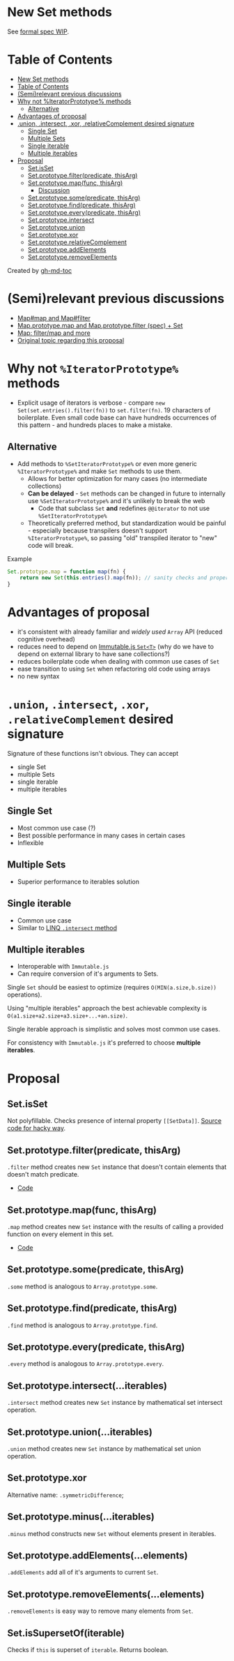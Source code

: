 # New Set methods

See [formal spec WIP](https://ginden.github.io/set-methods/).

Table of Contents
=================

  * [New Set methods](#new-set-methods)
  * [Table of Contents](#table-of-contents)
  * [(Semi)relevant previous discussions](#semirelevant-previous-discussions)
  * [Why not %IteratorPrototype% methods](#why-not-iteratorprototype-methods)
    * [Alternative](#alternative)
  * [Advantages of proposal](#advantages-of-proposal)
  * [.union, .intersect, .xor, .relativeComplement desired signature](#union-intersect-xor-relativecomplement-desired-signature)
    * [Single Set](#single-set)
    * [Multiple Sets](#multiple-sets)
    * [Single iterable](#single-iterable)
    * [Multiple iterables](#multiple-iterables)
  * [Proposal](#proposal)
    * [Set.isSet](#setisset)
    * [Set.prototype.filter(predicate, thisArg)](#setprototypefilterpredicate-thisarg)
    * [Set.prototype.map(func, thisArg)](#setprototypemapfunc-thisarg)
      * [Discussion](#discussion)
    * [Set.prototype.some(predicate, thisArg)](#setprototypesomepredicate-thisarg)
    * [Set.prototype.find(predicate, thisArg)](#setprototypefindpredicate-thisarg)
    * [Set.prototype.every(predicate, thisArg)](#setprototypeeverypredicate-thisarg)
    * [Set.prototype.intersect](#setprototypeintersect)
    * [Set.prototype.union](#setprototypeunion)
    * [Set.prototype.xor](#setprototypexor)
    * [Set.prototype.relativeComplement](#setprototyperelativecomplement)
    * [Set.prototype.addElements](#setprototypeaddelements)
    * [Set.prototype.removeElements](#setprototyperemoveelements)

Created by [gh-md-toc](https://github.com/ekalinin/github-markdown-toc)

# (Semi)relevant previous discussions

* [Map#map and Map#filter](https://github.com/tc39/ecma262/pull/13)
* [Map.prototype.map and Map.prototype.filter (spec) + Set](https://esdiscuss.org/notes/2014-11-19)
* [Map: filter/map and more](https://esdiscuss.org/topic/map-filter-map-and-more)
* [Original topic regarding this proposal](https://esdiscuss.org/topic/new-set-prototype-methods)

# Why not `%IteratorPrototype%` methods

* Explicit usage of iterators is verbose - compare `new Set(set.entries().filter(fn))` to `set.filter(fn)`. 19 characters of boilerplate.
Even small code base can have hundreds occurrences of this pattern - and hundreds places to make a mistake.

## Alternative

* Add methods to `%SetIteratorPrototype%` or even more generic `%IteratorPrototype%` and make `Set` methods to use them.
    * Allows for better optimization for many cases (no intermediate collections)
    * **Can be delayed** - `Set` methods can be changed in future to internally use `%SetIteratorPrototype%` and it's unlikely to break the web
        * Code that subclass `Set` **and** redefines `@@iterator` to not use `%SetIteratorPrototype%`
   * Theoretically preferred method, but standardization would be painful - especially because transpilers doesn't support `%IteratorPrototype%`,
    so passing "old" transpiled iterator to "new" code will break.
    
Example

```javascript
Set.prototype.map = function map(fn) {
    return new Set(this.entries().map(fn)); // sanity checks and proper constructor usage removed for readability purposes
}
```
 

# Advantages of proposal

* it's consistent with already familiar and *widely used* `Array` API (reduced cognitive overhead)
* reduces need to depend on [Immutable.js `Set<T>`](https://facebook.github.io/immutable-js/docs/#/Set) (why do we have to depend on external library to have sane collections?)
* reduces boilerplate code when dealing with common use cases of `Set`
* ease transition to using `Set` when refactoring old code using arrays
* no new syntax

# `.union`, `.intersect`, `.xor`, `.relativeComplement` desired signature

Signature of these functions isn't obvious. They can accept
* single Set
* multiple Sets
* single iterable
* multiple iterables

## Single Set
* Most common use case (?)
* Best possible performance in many cases in certain cases
* Inflexible

## Multiple Sets
* Superior performance to iterables solution

## Single iterable
* Common use case
* Similar to [LINQ `.intersect` method](https://msdn.microsoft.com/en-us/library/bb460136(v=vs.100).aspx)

## Multiple iterables
* Interoperable with `Immutable.js`
* Can require conversion of it's arguments to Sets.

Single `Set` should be easiest to optimize (requires `O(MIN(a.size,b.size))` operations).

Using "multiple iterables" approach the best achievable complexity is `O(a1.size+a2.size+a3.size+...+an.size)`. 

Single iterable approach is simplistic and solves most common use cases.

For consistency with `Immutable.js` it's preferred to choose **multiple iterables**.

# Proposal

## Set.isSet


Not polyfillable. Checks presence of internal property ``[[SetData]]``. [Source code for hacky way](https://github.com/Ginden/set-methods/blob/master/polyfill.js#L11).

## Set.prototype.filter(predicate, thisArg)
`.filter` method creates new `Set` instance that doesn't contain elements that doesn't match predicate.
* [Code](https://github.com/Ginden/set-methods/blob/master/polyfill.js#L34)

## Set.prototype.map(func, thisArg)
`.map` method creates new `Set` instance with the results of calling a provided function on every element in this set.
* [Code](https://github.com/Ginden/set-methods/blob/master/polyfill.js#L46)

## Set.prototype.some(predicate, thisArg)
`.some` method is analogous to `Array.prototype.some`.

## Set.prototype.find(predicate, thisArg)
`.find` method is analogous to `Array.prototype.find`.

## Set.prototype.every(predicate, thisArg)
`.every` method is analogous to `Array.prototype.every`.

## Set.prototype.intersect(...iterables)
`.intersect` method creates new `Set` instance by mathematical set intersect operation.

## Set.prototype.union(...iterables)
`.union` method creates new `Set` instance by mathematical set union operation.

## Set.prototype.xor
Alternative name: `.symmetricDifference`;

## Set.prototype.minus(...iterables)
`.minus` method constructs new `Set` without elements present in iterables.

## Set.prototype.addElements(...elements)
`.addElements` add all of it's arguments to current `Set`.

## Set.prototype.removeElements(...elements)
`.removeElements` is easy way to remove many elements from `Set`.

## Set.isSupersetOf(iterable)
Checks if `this` is superset of `iterable`. Returns boolean.
